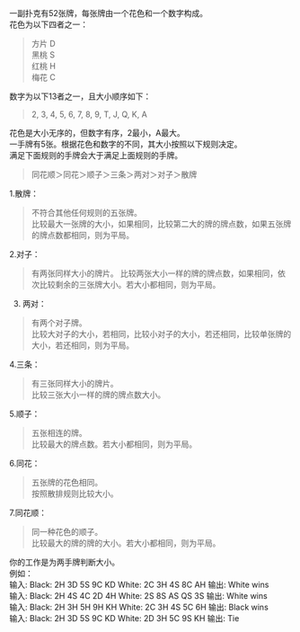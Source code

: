 一副扑克有52张牌，每张牌由一个花色和一个数字构成。  
花色为以下四者之一：  
 >    方片 D  
 黑桃 S  
 红桃 H  
 梅花 C

数字为以下13者之一，且大小顺序如下：
>  2, 3, 4, 5, 6, 7, 8, 9, T, J, Q, K, A  

花色是大小无序的，但数字有序，2最小，A最大。  
一手牌有5张。根据花色和数字的不同，其大小按照以下规则决定。  
满足下面规则的手牌会大于满足上面规则的手牌。  
 > 同花顺＞同花＞顺子＞三条＞两对＞对子＞散牌  

1.散牌：  
> 不符合其他任何规则的五张牌。  
比较最大一张牌的大小，如果相同，比较第二大的牌的牌点数，如果五张牌的牌点数都相同，则为平局。  

2.对子：  
> 有两张同样大小的牌片。
比较两张大小一样的牌的牌点数，如果相同，依次比较剩余的三张牌大小。若大小都相同，则为平局。  

3. 两对：  
> 有两个对子牌。  
比较大对子的大小，若相同，比较小对子的大小，若还相同，比较单张牌的大小，若还相同，则为平局。  

4.三条：  
> 有三张同样大小的牌片。  
比较三张大小一样的牌的牌点数大小。

5.顺子：
>五张相连的牌。  
比较最大的牌点数。若大小都相同，则为平局。

6.同花：  
> 五张牌的花色相同。  
按照散排规则比较大小。

7.同花顺：  
> 同一种花色的顺子。  
比较最大的牌的牌的大小。若大小都相同，则为平局。

你的工作是为两手牌判断大小。  
例如：  
输入: Black: 2H 3D 5S 9C KD White: 2C 3H 4S 8C AH 输出: White wins  
输入: Black: 2H 4S 4C 2D 4H White: 2S 8S AS QS 3S 输出: White wins  
输入: Black: 2H 3H 5H 9H KH White: 2C 3H 4S 5C 6H 输出: Black wins  
输入: Black: 2H 3D 5S 9C KD White: 2D 3H 5C 9S KH 输出: Tie  